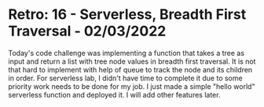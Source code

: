 # Retro: 16 - Serverless, Breadth First Traversal - 02/03/2022

Today's code challenge was implementing a function that takes a tree as input and return a list with tree node values in breadth first traversal. It is not that hard to implement with help of queue to track the node and its children in order. For serverless lab, I didn't have time to complete it due to some priority work needs to be done for my job. I just made a simple "hello world" serverless function and deployed it. I will add other features later.
